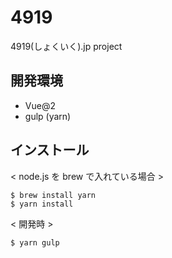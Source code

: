 # 4919
4919(しょくいく).jp project

## 開発環境
- Vue@2
- gulp (yarn)

## インストール

< node.js を brew で入れている場合 >
```
$ brew install yarn
$ yarn install
```

< 開発時 >
```
$ yarn gulp
```